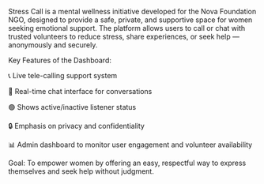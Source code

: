 Stress Call is a mental wellness initiative developed for the Nova Foundation NGO, designed to provide a safe, private, and supportive space for women seeking emotional support. The platform allows users to call or chat with trusted volunteers to reduce stress, share experiences, or seek help — anonymously and securely.

Key Features of the Dashboard:

📞 Live tele-calling support system

💬 Real-time chat interface for conversations

🟢 Shows active/inactive listener status

🔒 Emphasis on privacy and confidentiality

📊 Admin dashboard to monitor user engagement and volunteer availability

Goal:
To empower women by offering an easy, respectful way to express themselves and seek help without judgment.
